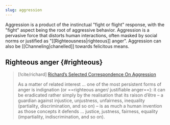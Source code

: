 ```yaml
---
slug: aggression
---
```

Aggression is a product of the instinctual "fight or flight" response, with the "fight" aspect being the root of aggressive behavior. Aggression is a pervasive force that distorts human interactions, often masked by social norms or justified as "[[Righteousness|righteous]] anger". Aggression can also be [[Channeling|chanelled]] towards felicitous means.

## Righteous anger {#righteous}

> [!cite/richard] [Richard’s Selected Correspondence On Aggression](https://actualfreedom.com.au/richard/selectedcorrespondence/sc-aggression.htm)
> 
> As a matter of related interest ... one of the most persistent forms of anger is indignation (or ==righteous anger/ justifiable anger==): it can be eradicated rather simply by the realisation that its raison d’être – a guardian against injustice, unjustness, unfairness, inequality (partiality, discrimination, and so on) – is as much a human invention as those concepts it defends ... justice, justness, fairness, equality (impartiality, indiscrimination, and so on).